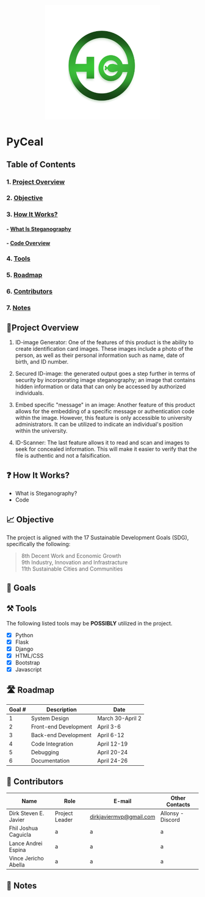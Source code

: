<p align = "center">
  <img src = "LogoP.png" width = "300" height = "300"> 
</p>

# PyCeal


## Table of Contents
### 1. [Project Overview](#proj-obv) 
### 2. [Objective](#obj) 
### 3. [How It Works?](#how-works) 
#### - [What Is Steganography](#steg-info)
#### - [Code Overview](code-info)
### 4. [Tools](#tools) 
### 5. [Roadmap](#roadm) 
### 6. [Contributors](#contrib) 
### 7. [Notes](#notes) 

## <a id = "proj-ob"> 🎯Project Overview </a>
1. ID-image Generator: One of the features of this product is the ability to create identification card images. These images include a photo of the person, as well as their personal information such as name, date of birth, and ID number.

2. Secured ID-image: the generated output goes a step further in terms of security by incorporating image steganography; an image that contains hidden information or data that can only be accessed by authorized individuals. 

3. Embed specific "message" in an image: Another feature of this product allows for the embedding of a specific message or authentication code within the image. However, this feature is only accessible to university administrators. It can be utilized to indicate an individual's position within the university.

4. ID-Scanner: The last feature allows it to read and scan and images to seek for concealed information. This will make it easier to verify that the file is authentic and not a falsification.

## ❓ How It Works? 
- What is Steganography?  
- Code

## 📈 Objective
The project is aligned with the 17 Sustainable Development Goals (SDG), specifically the following:

> 8th Decent Work and Economic Growth <br>
> 9th Industry, Innovation and Infrastracture <br>
> 11th Sustainable Cities and Communities <br>


## 🥅 Goals


## ⚒️ Tools
The following listed tools may be **POSSIBLY** utilized in the project. <br>

- [x] Python <br> 
- [x] Flask <br> 
- [x] Django <br> 
- [x] HTML/CSS <br> 
- [x] Bootstrap <br> 
- [x] Javascript <br>

## 🛣️ Roadmap

| Goal # | Description | Date 
| --- | --- | --- | 
|  1 | System Design | March 30-April 2 |
|  2 | Front-end Development | April 3-6 |
|  3 | Back-end Development | April 6-12 | 
|  4 | Code Integration | April 12-19 |
|  5 | Debugging | April 20-24 |
|  6 | Documentation | April 24-26 |




## 👷‍ Contributors

| Name | Role | E-mail | Other Contacts |
| --- | --- | --- | --- |
| Dirk Steven E. Javier | Project Leader | dirkjaviermvp@gmail.com | Allonsy -Discord |
| Fhil Joshua Caguicla | a | a | a |
| Lance Andrei Espina | a | a | a |
| Vince Jericho Abella | a | a | a |

## 📝 Notes
